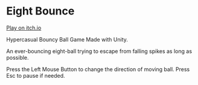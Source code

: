 # Eight Bounce

[Play on itch.io](https://ardilgulez.itch.io/eight-bounce)

Hypercasual Bouncy Ball Game Made with Unity.

An ever-bouncing eight-ball trying to escape from falling spikes as long as possible.

Press the Left Mouse Button to change the direction of moving ball. Press Esc to pause if needed.
